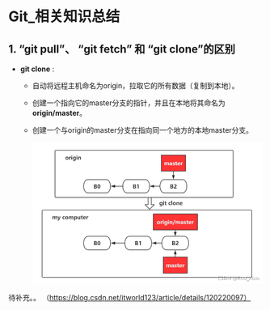 # Git_相关知识总结

## 1.  “git pull”、 “git fetch” 和 “git clone”的区别

+ **git clone** : 

  + 自动将远程主机命名为origin，拉取它的所有数据（复制到本地）。

  + 创建一个指向它的master分支的指针，并且在本地将其命名为**origin/master**。

  + 创建一个与origin的master分支在指向同一个地方的本地master分支。

    ![git-clone](git-clone.png)


待补充。。
（https://blog.csdn.net/itworld123/article/details/120220097）

  

  

